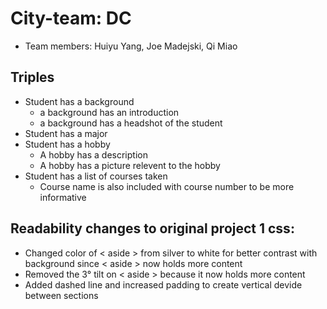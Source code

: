 # City-team: DC
- Team members: Huiyu Yang, Joe Madejski, Qi Miao
## Triples
- Student has a background
	- a background has an introduction
	- a background has a headshot of the student
- Student has a major
- Student has a hobby
	- A hobby has a description
	- A hobby has a picture relevent to the hobby
- Student has a list of courses taken
	- Course name is also included with course number to be more informative
## Readability changes to original project 1 css:
- Changed color of < aside > from silver to white for better contrast with background since < aside > now holds more content
- Removed the 3° tilt on < aside > because it now holds more content
- Added dashed line and increased padding to create vertical devide between sections
